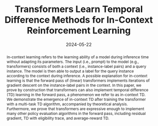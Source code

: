 ---
title: "Transformers Learn Temporal Difference Methods for In-Context Reinforcement Learning"
authors: "<b>Jiuqi Wang</b>* , Ethan Blaser*, Hadi Daneshmand, Shangtong Zhang"
collection: publications
permalink: /publication/2024-05-22-In-Context TD
excerpt:
note: "Contributed talk at the RLC Workshop on Training Agents with Foundation Models, 2024.<br>
       Spotlight Award at the ICML Workshop on In-Context Learning, 2024."
date: 2024-05-22
venue: 'arXiv'
paperurl: 'https://www.arxiv.org/abs/2405.13861'
citation:
abstract: "In-context learning refers to the learning ability of a model during inference time without adapting its parameters. The input (i.e., prompt) to the model (e.g., transformers) consists of both a context (i.e., instance-label pairs) and a query instance. The model is then able to output a label for the query instance according to the context during inference. A possible explanation for in-context learning is that the forward pass of (linear) transformers implements iterations of gradient descent on the instance-label pairs in the context. In this paper, we prove by construction that transformers can also implement temporal difference (TD) learning in the forward pass, a phenomenon we refer to as in-context TD. We demonstrate the emergence of in-context TD after training the transformer with a multi-task TD algorithm, accompanied by theoretical analysis. Furthermore, we prove that transformers are expressive enough to implement many other policy evaluation algorithms in the forward pass, including residual gradient, TD with eligibility trace, and average-reward TD."
---